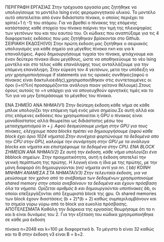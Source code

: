 ΠΕΡΙΓΡΑΦΗ ΕΡΓΑΣΙΑΣ
Στην τρέχουσα εργασία μας ζητήθηκε να υπολογίσουμε το μοντέλο Ising ενός φερομανγητικού υλικού. Το μοντέλο αυτό αποτελείται από έναν διδιάστατο πίνακα, ο οποίος περιέχει τα spins(+1 ή -1) του ατόμου. Για να βρεθεί ο πίνακας της επόμενης κατάστασης καθέ στοχείο του πίνακα παίρνει την τιμή της πλειοψηφίας των γειτόνων του και του εαυτού του. Οι κώδικες που αναπτύξαμε για τις 4 διαφορετικές εκδόσεις που μας ζητήθηκαν βρίσκονται στo Github.
ΣΕΙΡΙΑΚΗ ΕΚΔΟΣΗ(V0)
Στην πρώτη έκδοση μας ζητήθηκε ο σειριακός υπολογισμός για κάθε σημείο για μέγεθος πίνακα nxn και για k επαναλήψεις. Αφού δημιουργήσουμε τυχαία τον πίνακα, φτιάχνουμε και έναν δεύτερο πίνακα ίδιου μεγέθους, ώστε να αποθηκεύουμε το νέο Ising μοντέλο και στο τέλος κάθε επανάληψης τους ανταλλάζουμε για την επόμενη επανάληψη. Στην εύρεση τον 4 γειτόνων, μετα την υπόδειξη να μην χρησιμοποιήσουμε if statements για τις οριακές συνθήκες(αφού ο πίνακας είναι δακτυλιοειδής),χρησιμοποιήθηκαν στις συντεταγμένες οι όροι (i+n)%n( προσαρμόζονται ανάλογα ποιον γείτονα θέλουμε).Στους όρους αυτούς το +n υπάρχει για να απογευχθούν αρνητικές τιμές και το %n για να μην ξεπεράσουμε το μέγεθος του πίνακα.
     
 ΕΝΑ ΣΗΜΕΪΟ ΑΝΑ ΝΗΜΑ(V1)
Στην δεύτερη έκδοση κάθε νήμα σε κάθε μπλοκ υπολογίζει την επόμενη τιμή ενός μόνο σημείου.Σε αυτή αλλά και στις επόμενες εκδόσεις που χρησιμοποιείται η GPU ο πίνακας είναι μονοδίαστατος αλλά θεωρείται ως διδιάστατος μέσω του μετασχηματισμού i*n + j. Αφού δεσμεύσουμε μνήμη στην GPU για τους πίνακες, ελέγχουμε πόσα blocks πρέπει να δημιουργήσουμε (αφού κάθε block έχει όριο 1024 νήματα).Στην συνέχεια φορτώνουμε τα δεδομένα απο την CPU στην GPU, καλούμε την συνάρτηση στην GPU με τα ανάλογα blocks και νήματα και επιστρέφουμε τα δεδομένα στην CPU.
ΕΝΑ BLOCK ΣΗΜΕΙΩΝ ΑΝΑ ΝΗΜΑ(V2)
Σε αυτή την έκδοση, κάθε νήμα υπολογίζει ένα b*bblock σημείων. Στην πραγματικότητα, αυτή η έκδοση αποτελεί την γενική περίπτωση της πρώτης. Η λογική είναι η ίδια με της πρώτης, με την μόνη διαφορά ότι δημιουργούνται
(n*n) νήματα αντί για n*n. ( b*b)
ΚΟΙΝΗ ΜΝΗΜΗ ΑΝΑΜΕΣΑ ΣΤΑ ΝΗΜΑΤΑ(V3)
Στην τελευταία έκδοση, για να μειώσουμε τον χρόνο από το ανέβασμα των δεδομένων χρησιμοποιούμε shared memory στην οποία ανεβαίνουν τα δεδομένα και έχουν πρόσβαση όλα τα νήματα. Ορίζεται αριθμός b και δημιουργούνται υποπίνακες b*b, οι οποίοι επεξεργάζονται από ξεχωριστά block της gpu. Οι shared memories των block έχουν διαστάσεις
(b + 2)*(b + 2) καθώς συμπεριλαμβάνουν και τα σημεία γύρω γύρω από το block για ευκολία πρόσβασης.
ΑΠΟΤΕΛΕΣΜΑΤΑ
Καθόλη την διάρκεια της εργασίας θεωρήσαμε ότι τα n και b είναι δυνάμεις του 2. Για την εξέταση του κώδικα χρησιμοποιήθηκε σε κάθε μια έκδοση
     
πίνακα n=2048 και k=100 με διαφορετικά b. Το μέγιστο b είναι 32 καθώς και το B στην έκδοση v3 είναι Β = b+2.
